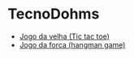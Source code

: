 # TecnoDohms
-  [Jogo da velha (Tic tac toe)](tic-tac-toe/)
-  [Jogo da forca (hangman game)](hangman-game/)
